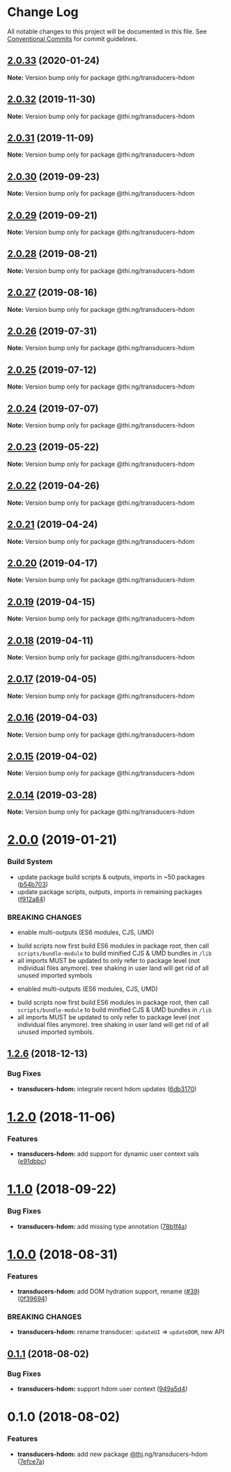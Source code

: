 # Change Log

All notable changes to this project will be documented in this file.
See [Conventional Commits](https://conventionalcommits.org) for commit guidelines.

## [2.0.33](https://github.com/thi-ng/umbrella/compare/@thi.ng/transducers-hdom@2.0.32...@thi.ng/transducers-hdom@2.0.33) (2020-01-24)

**Note:** Version bump only for package @thi.ng/transducers-hdom





## [2.0.32](https://github.com/thi-ng/umbrella/compare/@thi.ng/transducers-hdom@2.0.31...@thi.ng/transducers-hdom@2.0.32) (2019-11-30)

**Note:** Version bump only for package @thi.ng/transducers-hdom





## [2.0.31](https://github.com/thi-ng/umbrella/compare/@thi.ng/transducers-hdom@2.0.30...@thi.ng/transducers-hdom@2.0.31) (2019-11-09)

**Note:** Version bump only for package @thi.ng/transducers-hdom





## [2.0.30](https://github.com/thi-ng/umbrella/compare/@thi.ng/transducers-hdom@2.0.29...@thi.ng/transducers-hdom@2.0.30) (2019-09-23)

**Note:** Version bump only for package @thi.ng/transducers-hdom





## [2.0.29](https://github.com/thi-ng/umbrella/compare/@thi.ng/transducers-hdom@2.0.28...@thi.ng/transducers-hdom@2.0.29) (2019-09-21)

**Note:** Version bump only for package @thi.ng/transducers-hdom





## [2.0.28](https://github.com/thi-ng/umbrella/compare/@thi.ng/transducers-hdom@2.0.27...@thi.ng/transducers-hdom@2.0.28) (2019-08-21)

**Note:** Version bump only for package @thi.ng/transducers-hdom





## [2.0.27](https://github.com/thi-ng/umbrella/compare/@thi.ng/transducers-hdom@2.0.26...@thi.ng/transducers-hdom@2.0.27) (2019-08-16)

**Note:** Version bump only for package @thi.ng/transducers-hdom





## [2.0.26](https://github.com/thi-ng/umbrella/compare/@thi.ng/transducers-hdom@2.0.25...@thi.ng/transducers-hdom@2.0.26) (2019-07-31)

**Note:** Version bump only for package @thi.ng/transducers-hdom





## [2.0.25](https://github.com/thi-ng/umbrella/compare/@thi.ng/transducers-hdom@2.0.24...@thi.ng/transducers-hdom@2.0.25) (2019-07-12)

**Note:** Version bump only for package @thi.ng/transducers-hdom





## [2.0.24](https://github.com/thi-ng/umbrella/compare/@thi.ng/transducers-hdom@2.0.23...@thi.ng/transducers-hdom@2.0.24) (2019-07-07)

**Note:** Version bump only for package @thi.ng/transducers-hdom





## [2.0.23](https://github.com/thi-ng/umbrella/compare/@thi.ng/transducers-hdom@2.0.22...@thi.ng/transducers-hdom@2.0.23) (2019-05-22)

**Note:** Version bump only for package @thi.ng/transducers-hdom





## [2.0.22](https://github.com/thi-ng/umbrella/compare/@thi.ng/transducers-hdom@2.0.21...@thi.ng/transducers-hdom@2.0.22) (2019-04-26)

**Note:** Version bump only for package @thi.ng/transducers-hdom





## [2.0.21](https://github.com/thi-ng/umbrella/compare/@thi.ng/transducers-hdom@2.0.20...@thi.ng/transducers-hdom@2.0.21) (2019-04-24)

**Note:** Version bump only for package @thi.ng/transducers-hdom





## [2.0.20](https://github.com/thi-ng/umbrella/compare/@thi.ng/transducers-hdom@2.0.19...@thi.ng/transducers-hdom@2.0.20) (2019-04-17)

**Note:** Version bump only for package @thi.ng/transducers-hdom





## [2.0.19](https://github.com/thi-ng/umbrella/compare/@thi.ng/transducers-hdom@2.0.18...@thi.ng/transducers-hdom@2.0.19) (2019-04-15)

**Note:** Version bump only for package @thi.ng/transducers-hdom





## [2.0.18](https://github.com/thi-ng/umbrella/compare/@thi.ng/transducers-hdom@2.0.17...@thi.ng/transducers-hdom@2.0.18) (2019-04-11)

**Note:** Version bump only for package @thi.ng/transducers-hdom





## [2.0.17](https://github.com/thi-ng/umbrella/compare/@thi.ng/transducers-hdom@2.0.16...@thi.ng/transducers-hdom@2.0.17) (2019-04-05)

**Note:** Version bump only for package @thi.ng/transducers-hdom





## [2.0.16](https://github.com/thi-ng/umbrella/compare/@thi.ng/transducers-hdom@2.0.15...@thi.ng/transducers-hdom@2.0.16) (2019-04-03)

**Note:** Version bump only for package @thi.ng/transducers-hdom





## [2.0.15](https://github.com/thi-ng/umbrella/compare/@thi.ng/transducers-hdom@2.0.14...@thi.ng/transducers-hdom@2.0.15) (2019-04-02)

**Note:** Version bump only for package @thi.ng/transducers-hdom





## [2.0.14](https://github.com/thi-ng/umbrella/compare/@thi.ng/transducers-hdom@2.0.13...@thi.ng/transducers-hdom@2.0.14) (2019-03-28)

**Note:** Version bump only for package @thi.ng/transducers-hdom







# [2.0.0](https://github.com/thi-ng/umbrella/compare/@thi.ng/transducers-hdom@1.2.16...@thi.ng/transducers-hdom@2.0.0) (2019-01-21)


### Build System

* update package build scripts & outputs, imports in ~50 packages ([b54b703](https://github.com/thi-ng/umbrella/commit/b54b703))
* update package scripts, outputs, imports in remaining packages ([f912a84](https://github.com/thi-ng/umbrella/commit/f912a84))


### BREAKING CHANGES

* enable multi-outputs (ES6 modules, CJS, UMD)

- build scripts now first build ES6 modules in package root, then call
  `scripts/bundle-module` to build minified CJS & UMD bundles in `/lib`
- all imports MUST be updated to only refer to package level
  (not individual files anymore). tree shaking in user land will get rid of
  all unused imported symbols
* enabled multi-outputs (ES6 modules, CJS, UMD)

- build scripts now first build ES6 modules in package root, then call
  `scripts/bundle-module` to build minified CJS & UMD bundles in `/lib`
- all imports MUST be updated to only refer to package level
  (not individual files anymore). tree shaking in user land will get rid of
  all unused imported symbols.


## [1.2.6](https://github.com/thi-ng/umbrella/compare/@thi.ng/transducers-hdom@1.2.5...@thi.ng/transducers-hdom@1.2.6) (2018-12-13)


### Bug Fixes

* **transducers-hdom:** integrate recent hdom updates ([6db3170](https://github.com/thi-ng/umbrella/commit/6db3170))


# [1.2.0](https://github.com/thi-ng/umbrella/compare/@thi.ng/transducers-hdom@1.1.9...@thi.ng/transducers-hdom@1.2.0) (2018-11-06)


### Features

* **transducers-hdom:** add support for dynamic user context vals ([e91dbbc](https://github.com/thi-ng/umbrella/commit/e91dbbc))


<a name="1.1.0"></a>
# [1.1.0](https://github.com/thi-ng/umbrella/compare/@thi.ng/transducers-hdom@1.1.0-alpha.2...@thi.ng/transducers-hdom@1.1.0) (2018-09-22)


### Bug Fixes

* **transducers-hdom:** add missing type annotation ([78b1f4a](https://github.com/thi-ng/umbrella/commit/78b1f4a))


<a name="1.0.0"></a>
# [1.0.0](https://github.com/thi-ng/umbrella/compare/@thi.ng/transducers-hdom@0.1.5...@thi.ng/transducers-hdom@1.0.0) (2018-08-31)


### Features

* **transducers-hdom:** add DOM hydration support, rename ([#39](https://github.com/thi-ng/umbrella/issues/39)) ([0f39694](https://github.com/thi-ng/umbrella/commit/0f39694))


### BREAKING CHANGES

* **transducers-hdom:** rename transducer: `updateUI` => `updateDOM`, new API


<a name="0.1.1"></a>
## [0.1.1](https://github.com/thi-ng/umbrella/compare/@thi.ng/transducers-hdom@0.1.0...@thi.ng/transducers-hdom@0.1.1) (2018-08-02)


### Bug Fixes

* **transducers-hdom:** support hdom user context ([949a5d4](https://github.com/thi-ng/umbrella/commit/949a5d4))




<a name="0.1.0"></a>
# 0.1.0 (2018-08-02)


### Features

* **transducers-hdom:** add new package [@thi](https://github.com/thi).ng/transducers-hdom ([7efce7a](https://github.com/thi-ng/umbrella/commit/7efce7a))
